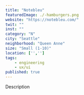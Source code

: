 ```yaml
---
title: "Notebleu"
featuredImage: ./-hamburgers.png
website: "https://notebleu.com/"
twit: ""
inst: ""
category: "N"
city: "Seattle"
neighborhood: "Queen Anne"
size: "Small (1-10)"
location: ['','']
tags:
    - engineering
    - ux/ui
published: true
---
```


Description

